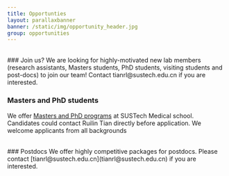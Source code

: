 ```yaml
---
title: Opportunties
layout: parallaxbanner
banner: /static/img/opportunity_header.jpg
group: opportunities
---
```



<div class="divider"> </div>
<br>
### Join us? 
We are looking for highly-motivated new lab members (research assistants, Masters students, PhD students, visiting students and post-docs) to join our team! Contact tianrl@sustech.edu.cn if you are interested.

### Masters and PhD students
We offer [Masters and PhD programs](https://med.sustech.edu.cn/educat.html?lang=zh-cn) at SUSTech Medical school. Candidates could contact Ruilin Tian directly before application. We welcome applicants from all backgrounds


<br>
### Postdocs
We offer highly competitive packages for postdocs. Please contact [tianrl@sustech.edu.cn](tianrl@sustech.edu.cn) if you are interested.
   
###  
###



<div class="divider"></div>

